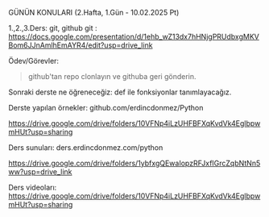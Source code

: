 GÜNÜN KONULARI (2.Hafta, 1.Gün - 10.02.2025 Pt)

1.,2.,3.Ders: git, github
git : https://docs.google.com/presentation/d/1ehb_wZ13dx7hHNjgPRUdbxgMKVBom6JJnAmlhEmAYR4/edit?usp=drive_link

Ödev/Görevler:
> github'tan repo clonlayın ve githuba geri gönderin.

Sonraki derste ne öğreneceğiz: def ile fonksiyonlar tanımlayacağız.

Derste yapılan örnekler: 
github.com/erdincdonmez/Python

https://drive.google.com/drive/folders/10VFNp4iLzUHFBFXqKvdVk4EglbpwmHUt?usp=sharing


Ders sunuları: 
ders.erdincdonmez.com/python

https://drive.google.com/drive/folders/1ybfxgQEwaIopzRFJxfIGrcZqbNtNn5ww?usp=drive_link

Ders videoları:
https://drive.google.com/drive/folders/10VFNp4iLzUHFBFXqKvdVk4EglbpwmHUt?usp=sharing 